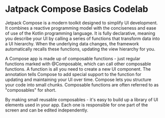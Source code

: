 # Jatpack Compose Basics Codelab

Jetpack Compose is a modern toolkit designed to simplify UI development. It combines a reactive 
programming model with the conciseness and ease of use of the Kotlin programming language. It is 
fully declarative, meaning you describe your UI by calling a series of functions that transform data 
into a UI hierarchy. When the underlying data changes, the framework automatically recalls these 
functions, updating the view hierarchy for you.

A Compose app is made up of composable functions - just regular functions marked with @Composable, 
which can call other composable functions. A function is all you need to create a new UI component. 
The annotation tells Compose to add special support to the function for updating and maintaining 
your UI over time. Compose lets you structure your code into small chunks. Composable functions are 
often referred to as "composables" for short.

By making small reusable composables - it's easy to build up a library of UI elements used in your 
app. Each one is responsible for one part of the screen and can be edited independently.
